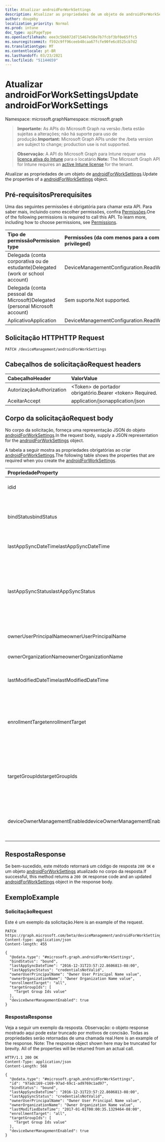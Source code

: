 ```yaml
---
title: Atualizar androidForWorkSettings
description: Atualizar as propriedades de um objeto de androidForWorkSettings.
author: dougeby
localization_priority: Normal
ms.prod: intune
doc_type: apiPageType
ms.openlocfilehash: eee3c5b6072d715467e50e7b7fcbf3bf0e65ffc5
ms.sourcegitcommit: f592c9ff96ceeb40caa67fcfe90fe6c8525cb7d2
ms.translationtype: MT
ms.contentlocale: pt-BR
ms.lasthandoff: 03/23/2021
ms.locfileid: "51144659"
---
```

# <a name="update-androidforworksettings"></a><span data-ttu-id="680da-103">Atualizar androidForWorkSettings</span><span class="sxs-lookup"><span data-stu-id="680da-103">Update androidForWorkSettings</span></span>

<span data-ttu-id="680da-104">Namespace: microsoft.graph</span><span class="sxs-lookup"><span data-stu-id="680da-104">Namespace: microsoft.graph</span></span>

> <span data-ttu-id="680da-105">**Importante:** As APIs do Microsoft Graph na versão /beta estão sujeitas a alterações; não há suporte para uso de produção.</span><span class="sxs-lookup"><span data-stu-id="680da-105">**Important:** Microsoft Graph APIs under the /beta version are subject to change; production use is not supported.</span></span>

> <span data-ttu-id="680da-106">**Observação:** A API do Microsoft Graph para Intune requer uma [licença ativa do Intune](https://go.microsoft.com/fwlink/?linkid=839381) para o locatário.</span><span class="sxs-lookup"><span data-stu-id="680da-106">**Note:** The Microsoft Graph API for Intune requires an [active Intune license](https://go.microsoft.com/fwlink/?linkid=839381) for the tenant.</span></span>

<span data-ttu-id="680da-107">Atualizar as propriedades de um objeto de [androidForWorkSettings](../resources/intune-androidforwork-androidforworksettings.md).</span><span class="sxs-lookup"><span data-stu-id="680da-107">Update the properties of a [androidForWorkSettings](../resources/intune-androidforwork-androidforworksettings.md) object.</span></span>

## <a name="prerequisites"></a><span data-ttu-id="680da-108">Pré-requisitos</span><span class="sxs-lookup"><span data-stu-id="680da-108">Prerequisites</span></span>
<span data-ttu-id="680da-p101">Uma das seguintes permissões é obrigatória para chamar esta API. Para saber mais, incluindo como escolher permissões, confira [Permissões](/graph/permissions-reference).</span><span class="sxs-lookup"><span data-stu-id="680da-p101">One of the following permissions is required to call this API. To learn more, including how to choose permissions, see [Permissions](/graph/permissions-reference).</span></span>

|<span data-ttu-id="680da-111">Tipo de permissão</span><span class="sxs-lookup"><span data-stu-id="680da-111">Permission type</span></span>|<span data-ttu-id="680da-112">Permissões (da com menos para a com mais privilégios)</span><span class="sxs-lookup"><span data-stu-id="680da-112">Permissions (from least to most privileged)</span></span>|
|:---|:---|
|<span data-ttu-id="680da-113">Delegada (conta corporativa ou de estudante)</span><span class="sxs-lookup"><span data-stu-id="680da-113">Delegated (work or school account)</span></span>|<span data-ttu-id="680da-114">DeviceManagementConfiguration.ReadWrite.All</span><span class="sxs-lookup"><span data-stu-id="680da-114">DeviceManagementConfiguration.ReadWrite.All</span></span>|
|<span data-ttu-id="680da-115">Delegada (conta pessoal da Microsoft)</span><span class="sxs-lookup"><span data-stu-id="680da-115">Delegated (personal Microsoft account)</span></span>|<span data-ttu-id="680da-116">Sem suporte.</span><span class="sxs-lookup"><span data-stu-id="680da-116">Not supported.</span></span>|
|<span data-ttu-id="680da-117">Aplicativo</span><span class="sxs-lookup"><span data-stu-id="680da-117">Application</span></span>|<span data-ttu-id="680da-118">DeviceManagementConfiguration.ReadWrite.All</span><span class="sxs-lookup"><span data-stu-id="680da-118">DeviceManagementConfiguration.ReadWrite.All</span></span>|

## <a name="http-request"></a><span data-ttu-id="680da-119">Solicitação HTTP</span><span class="sxs-lookup"><span data-stu-id="680da-119">HTTP Request</span></span>
<!-- {
  "blockType": "ignored"
}
-->
``` http
PATCH /deviceManagement/androidForWorkSettings
```

## <a name="request-headers"></a><span data-ttu-id="680da-120">Cabeçalhos de solicitação</span><span class="sxs-lookup"><span data-stu-id="680da-120">Request headers</span></span>
|<span data-ttu-id="680da-121">Cabeçalho</span><span class="sxs-lookup"><span data-stu-id="680da-121">Header</span></span>|<span data-ttu-id="680da-122">Valor</span><span class="sxs-lookup"><span data-stu-id="680da-122">Value</span></span>|
|:---|:---|
|<span data-ttu-id="680da-123">Autorização</span><span class="sxs-lookup"><span data-stu-id="680da-123">Authorization</span></span>|<span data-ttu-id="680da-124">&lt;Token&gt; de portador obrigatório.</span><span class="sxs-lookup"><span data-stu-id="680da-124">Bearer &lt;token&gt; Required.</span></span>|
|<span data-ttu-id="680da-125">Aceitar</span><span class="sxs-lookup"><span data-stu-id="680da-125">Accept</span></span>|<span data-ttu-id="680da-126">application/json</span><span class="sxs-lookup"><span data-stu-id="680da-126">application/json</span></span>|

## <a name="request-body"></a><span data-ttu-id="680da-127">Corpo da solicitação</span><span class="sxs-lookup"><span data-stu-id="680da-127">Request body</span></span>
<span data-ttu-id="680da-128">No corpo da solicitação, forneça uma representação JSON do objeto [androidForWorkSettings](../resources/intune-androidforwork-androidforworksettings.md).</span><span class="sxs-lookup"><span data-stu-id="680da-128">In the request body, supply a JSON representation for the [androidForWorkSettings](../resources/intune-androidforwork-androidforworksettings.md) object.</span></span>

<span data-ttu-id="680da-129">A tabela a seguir mostra as propriedades obrigatórias ao criar [androidForWorkSettings](../resources/intune-androidforwork-androidforworksettings.md).</span><span class="sxs-lookup"><span data-stu-id="680da-129">The following table shows the properties that are required when you create the [androidForWorkSettings](../resources/intune-androidforwork-androidforworksettings.md).</span></span>

|<span data-ttu-id="680da-130">Propriedade</span><span class="sxs-lookup"><span data-stu-id="680da-130">Property</span></span>|<span data-ttu-id="680da-131">Tipo</span><span class="sxs-lookup"><span data-stu-id="680da-131">Type</span></span>|<span data-ttu-id="680da-132">Descrição</span><span class="sxs-lookup"><span data-stu-id="680da-132">Description</span></span>|
|:---|:---|:---|
|<span data-ttu-id="680da-133">id</span><span class="sxs-lookup"><span data-stu-id="680da-133">id</span></span>|<span data-ttu-id="680da-134">Cadeia de caracteres</span><span class="sxs-lookup"><span data-stu-id="680da-134">String</span></span>|<span data-ttu-id="680da-135">O identificador de configurações do Android for Work</span><span class="sxs-lookup"><span data-stu-id="680da-135">The Android for Work settings identifier</span></span>|
|<span data-ttu-id="680da-136">bindStatus</span><span class="sxs-lookup"><span data-stu-id="680da-136">bindStatus</span></span>|[<span data-ttu-id="680da-137">androidForWorkBindStatus</span><span class="sxs-lookup"><span data-stu-id="680da-137">androidForWorkBindStatus</span></span>](../resources/intune-androidforwork-androidforworkbindstatus.md)|<span data-ttu-id="680da-138">Vincular o status do locatário à API de EMM do Google.</span><span class="sxs-lookup"><span data-stu-id="680da-138">Bind status of the tenant with the Google EMM API.</span></span> <span data-ttu-id="680da-139">Os valores possíveis são: `notBound`, `bound`, `boundAndValidated`, `unbinding`.</span><span class="sxs-lookup"><span data-stu-id="680da-139">Possible values are: `notBound`, `bound`, `boundAndValidated`, `unbinding`.</span></span>|
|<span data-ttu-id="680da-140">lastAppSyncDateTime</span><span class="sxs-lookup"><span data-stu-id="680da-140">lastAppSyncDateTime</span></span>|<span data-ttu-id="680da-141">DateTimeOffset</span><span class="sxs-lookup"><span data-stu-id="680da-141">DateTimeOffset</span></span>|<span data-ttu-id="680da-142">Hora da conclusão da última sincronização do aplicativo</span><span class="sxs-lookup"><span data-stu-id="680da-142">Last completion time for app sync</span></span>|
|<span data-ttu-id="680da-143">lastAppSyncStatus</span><span class="sxs-lookup"><span data-stu-id="680da-143">lastAppSyncStatus</span></span>|[<span data-ttu-id="680da-144">androidForWorkSyncStatus</span><span class="sxs-lookup"><span data-stu-id="680da-144">androidForWorkSyncStatus</span></span>](../resources/intune-androidforwork-androidforworksyncstatus.md)|<span data-ttu-id="680da-145">Último resultado de sincronização de aplicativo.</span><span class="sxs-lookup"><span data-stu-id="680da-145">Last application sync result.</span></span> <span data-ttu-id="680da-146">Os possíveis valores são: `success`, `credentialsNotValid`, `androidForWorkApiError`, `managementServiceError`, `unknownError`, `none`.</span><span class="sxs-lookup"><span data-stu-id="680da-146">Possible values are: `success`, `credentialsNotValid`, `androidForWorkApiError`, `managementServiceError`, `unknownError`, `none`.</span></span>|
|<span data-ttu-id="680da-147">ownerUserPrincipalName</span><span class="sxs-lookup"><span data-stu-id="680da-147">ownerUserPrincipalName</span></span>|<span data-ttu-id="680da-148">String</span><span class="sxs-lookup"><span data-stu-id="680da-148">String</span></span>|<span data-ttu-id="680da-149">UPN proprietária que criou a empresa</span><span class="sxs-lookup"><span data-stu-id="680da-149">Owner UPN that created the enterprise</span></span>|
|<span data-ttu-id="680da-150">ownerOrganizationName</span><span class="sxs-lookup"><span data-stu-id="680da-150">ownerOrganizationName</span></span>|<span data-ttu-id="680da-151">String</span><span class="sxs-lookup"><span data-stu-id="680da-151">String</span></span>|<span data-ttu-id="680da-152">Nome da organização usada ao integrar o Android for Work</span><span class="sxs-lookup"><span data-stu-id="680da-152">Organization name used when onboarding Android for Work</span></span>|
|<span data-ttu-id="680da-153">lastModifiedDateTime</span><span class="sxs-lookup"><span data-stu-id="680da-153">lastModifiedDateTime</span></span>|<span data-ttu-id="680da-154">DateTimeOffset</span><span class="sxs-lookup"><span data-stu-id="680da-154">DateTimeOffset</span></span>|<span data-ttu-id="680da-155">Hora da última modificação das configurações do Android for Work</span><span class="sxs-lookup"><span data-stu-id="680da-155">Last modification time for Android for Work settings</span></span>|
|<span data-ttu-id="680da-156">enrollmentTarget</span><span class="sxs-lookup"><span data-stu-id="680da-156">enrollmentTarget</span></span>|[<span data-ttu-id="680da-157">androidForWorkEnrollmentTarget</span><span class="sxs-lookup"><span data-stu-id="680da-157">androidForWorkEnrollmentTarget</span></span>](../resources/intune-androidforwork-androidforworkenrollmenttarget.md)|<span data-ttu-id="680da-158">Indica quais usuários podem registrar dispositivos no gerenciamento de dispositivos Android for Work.</span><span class="sxs-lookup"><span data-stu-id="680da-158">Indicates which users can enroll devices in Android for Work device management.</span></span> <span data-ttu-id="680da-159">Os valores possíveis são: `none`, `all`, `targeted`, `targetedAsEnrollmentRestrictions`.</span><span class="sxs-lookup"><span data-stu-id="680da-159">Possible values are: `none`, `all`, `targeted`, `targetedAsEnrollmentRestrictions`.</span></span>|
|<span data-ttu-id="680da-160">targetGroupIds</span><span class="sxs-lookup"><span data-stu-id="680da-160">targetGroupIds</span></span>|<span data-ttu-id="680da-161">String collection</span><span class="sxs-lookup"><span data-stu-id="680da-161">String collection</span></span>|<span data-ttu-id="680da-162">Especifica a quais grupos AAD podem registrar dispositivos no gerenciamento de dispositivos do Android for Work se enrollmentTarget estiver definido como 'Direcionado'</span><span class="sxs-lookup"><span data-stu-id="680da-162">Specifies which AAD groups can enroll devices in Android for Work device management if enrollmentTarget is set to 'Targeted'</span></span>|
|<span data-ttu-id="680da-163">deviceOwnerManagementEnabled</span><span class="sxs-lookup"><span data-stu-id="680da-163">deviceOwnerManagementEnabled</span></span>|<span data-ttu-id="680da-164">Booleano</span><span class="sxs-lookup"><span data-stu-id="680da-164">Boolean</span></span>|<span data-ttu-id="680da-165">Indica se essa conta está sendo reativada para o Gerenciamento de Proprietários de Dispositivos Android com o CloudDPC.</span><span class="sxs-lookup"><span data-stu-id="680da-165">Indicates if this account is flighting for Android Device Owner Management with CloudDPC.</span></span>|



## <a name="response"></a><span data-ttu-id="680da-166">Resposta</span><span class="sxs-lookup"><span data-stu-id="680da-166">Response</span></span>
<span data-ttu-id="680da-167">Se bem-sucedido, este método retornará um código de resposta `200 OK` e um objeto [androidForWorkSettings](../resources/intune-androidforwork-androidforworksettings.md) atualizado no corpo da resposta.</span><span class="sxs-lookup"><span data-stu-id="680da-167">If successful, this method returns a `200 OK` response code and an updated [androidForWorkSettings](../resources/intune-androidforwork-androidforworksettings.md) object in the response body.</span></span>

## <a name="example"></a><span data-ttu-id="680da-168">Exemplo</span><span class="sxs-lookup"><span data-stu-id="680da-168">Example</span></span>

### <a name="request"></a><span data-ttu-id="680da-169">Solicitação</span><span class="sxs-lookup"><span data-stu-id="680da-169">Request</span></span>
<span data-ttu-id="680da-170">Este é um exemplo da solicitação.</span><span class="sxs-lookup"><span data-stu-id="680da-170">Here is an example of the request.</span></span>
``` http
PATCH https://graph.microsoft.com/beta/deviceManagement/androidForWorkSettings
Content-type: application/json
Content-length: 455

{
  "@odata.type": "#microsoft.graph.androidForWorkSettings",
  "bindStatus": "bound",
  "lastAppSyncDateTime": "2016-12-31T23:57:22.8606813-08:00",
  "lastAppSyncStatus": "credentialsNotValid",
  "ownerUserPrincipalName": "Owner User Principal Name value",
  "ownerOrganizationName": "Owner Organization Name value",
  "enrollmentTarget": "all",
  "targetGroupIds": [
    "Target Group Ids value"
  ],
  "deviceOwnerManagementEnabled": true
}
```

### <a name="response"></a><span data-ttu-id="680da-171">Resposta</span><span class="sxs-lookup"><span data-stu-id="680da-171">Response</span></span>
<span data-ttu-id="680da-p105">Veja a seguir um exemplo da resposta. Observação: o objeto response mostrado aqui pode estar truncado por motivos de concisão. Todas as propriedades serão retornadas de uma chamada real.</span><span class="sxs-lookup"><span data-stu-id="680da-p105">Here is an example of the response. Note: The response object shown here may be truncated for brevity. All of the properties will be returned from an actual call.</span></span>
``` http
HTTP/1.1 200 OK
Content-Type: application/json
Content-Length: 568

{
  "@odata.type": "#microsoft.graph.androidForWorkSettings",
  "id": "97adc169-c169-97ad-69c1-ad9769c1ad97",
  "bindStatus": "bound",
  "lastAppSyncDateTime": "2016-12-31T23:57:22.8606813-08:00",
  "lastAppSyncStatus": "credentialsNotValid",
  "ownerUserPrincipalName": "Owner User Principal Name value",
  "ownerOrganizationName": "Owner Organization Name value",
  "lastModifiedDateTime": "2017-01-01T00:00:35.1329464-08:00",
  "enrollmentTarget": "all",
  "targetGroupIds": [
    "Target Group Ids value"
  ],
  "deviceOwnerManagementEnabled": true
}
```




